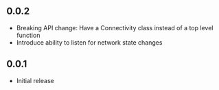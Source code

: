 ## 0.0.2

* Breaking API change: Have a Connectivity class instead of a top level function
* Introduce ability to listen for network state changes

## 0.0.1

* Initial release
